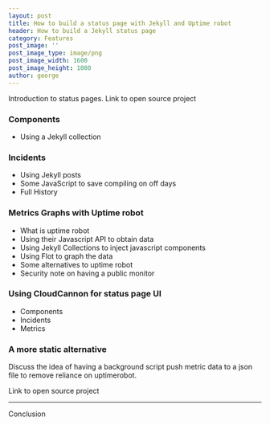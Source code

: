 ```yaml
---
layout: post
title: How to build a status page with Jekyll and Uptime robot
header: How to build a Jekyll status page
category: Features
post_image: ''
post_image_type: image/png
post_image_width: 1600
post_image_height: 1000
author: george
---
```


Introduction to status pages. Link to open source project

### Components

* Using a Jekyll collection


### Incidents

* Using Jekyll posts
* Some JavaScript to save compiling on off days
* Full History


### Metrics Graphs with Uptime robot

* What is uptime robot
* Using their Javascript API to obtain data
* Using Jekyll Collections to inject javascript components
* Using Flot to graph the data
* Some alternatives to uptime robot
* Security note on having a public monitor


### Using CloudCannon for status page UI

* Components
* Incidents
* Metrics


### A more static alternative

Discuss the idea of having a background script push metric data to a json file to remove reliance on uptimerobot.

Link to open source project

---

Conclusion

&nbsp;
